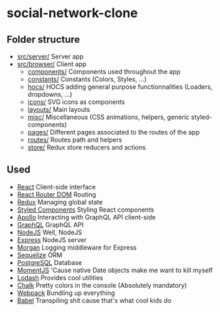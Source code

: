 ﻿# social-network-clone

## Folder structure

* [src/server/](./src/browser/) Server app
* [src/browser/](./src/browser/) Client app
    * [components/](./src/browser/components/) Components used throughout the app
    * [constants/](./src/browser/constants/) Constants (Colors, Styles, ...)
    * [hocs/](./src/browser/hocs/) HOCS adding general purpose functionnalities (Loaders, dropdowns, ...)
    * [icons/](./src/browser/icons/) SVG icons as components
    * [layouts/](./src/browser/layouts/) Main layouts
    * [misc/](./src/browser/misc/) Miscellaneous (CSS animations, helpers, generic styled-components)
    * [pages/](./src/browser/pages/) Different pages associated to the routes of the app
    * [routes/](./src/browser/routes/) Routes path and helpers
    * [store/](./src/browser/store/) Redux store reducers and actions


## Used

* [React](https://reactjs.org/) Client-side interface
* [React Router DOM](https://www.npmjs.com/package/react-router-dom) Routing
* [Redux](https://redux.js.org/) Managing global state
* [Styled Components](https://www.styled-components.com/) Styling React components
* [Apollo](https://github.com/apollographql) Interacting with GraphQL API client-side
* [GraphQL](https://graphql.org/) GraphQL API
* [NodeJS](https://nodejs.org/en/) Well, NodeJS
* [Express](https://expressjs.com/) NodeJS server
* [Morgan](https://github.com/expressjs/morgan) Logging middleware for Express
* [Sequelize](http://docs.sequelizejs.com/) ORM
* [PostgreSQL](https://www.postgresql.org/) Database
* [MomentJS](https://momentjs.com/) 'Cause native Date objects make me want to kill myself
* [Lodash](https://lodash.com/) Provides cool utilities
* [Chalk](https://github.com/chalk/chalk) Pretty colors in the console (Absolutely mandatory)
* [Webpack](https://webpack.js.org/) Bundling up everything
* [Babel](https://babeljs.io/) Transpiling shit cause that's what cool kids do
